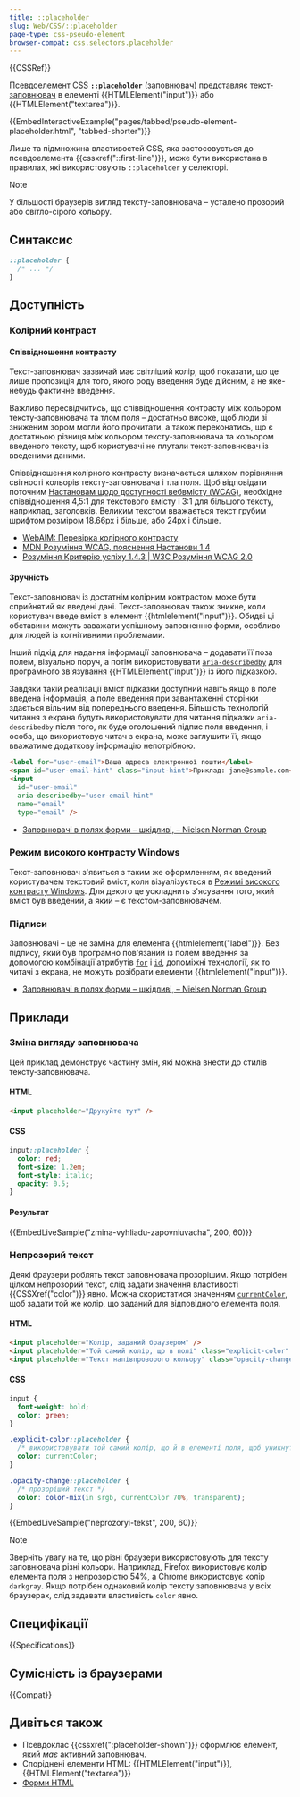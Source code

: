 ```yaml
---
title: ::placeholder
slug: Web/CSS/::placeholder
page-type: css-pseudo-element
browser-compat: css.selectors.placeholder
---
```


{{CSSRef}}

[Псевдоелемент](/uk/docs/Web/CSS/Pseudo-elements) [CSS](/uk/docs/Web/CSS) **`::placeholder`** (заповнювач) представляє [текст-заповнювач](/uk/docs/Web/HTML/Element/input#placeholder-zapovniuvach) в елементі {{HTMLElement("input")}} або {{HTMLElement("textarea")}}.

{{EmbedInteractiveExample("pages/tabbed/pseudo-element-placeholder.html", "tabbed-shorter")}}

Лише та підмножина властивостей CSS, яка застосовується до псевдоелемента {{cssxref("::first-line")}}, може бути використана в правилах, які використовують `::placeholder` у селекторі.

> [!NOTE]
> У більшості браузерів вигляд тексту-заповнювача – усталено прозорий або світло-сірого кольору.

## Синтаксис

```css
::placeholder {
  /* ... */
}
```

## Доступність

### Колірний контраст

#### Співвідношення контрасту

Текст-заповнювач зазвичай має світліший колір, щоб показати, що це лише пропозиція для того, якого роду введення буде дійсним, а не яке-небудь фактичне введення.

Важливо пересвідчитись, що співвідношення контрасту між кольором тексту-заповнювача та тлом поля – достатньо високе, щоб люди зі зниженим зором могли його прочитати, а також переконатись, що є достатньою різниця між кольором тексту-заповнювача та кольором введеного тексту, щоб користувачі не плутали текст-заповнювач із введеними даними.

Співвідношення колірного контрасту визначається шляхом порівняння світності кольорів тексту-заповнювача і тла поля. Щоб відповідати поточним [Настановам щодо доступності вебвмісту (WCAG)](https://www.w3.org/WAI/standards-guidelines/wcag/), необхідне співвідношення 4,5:1 для текстового вмісту і 3:1 для більшого тексту, наприклад, заголовків. Великим текстом вважається текст грубим шрифтом розміром 18.66px і більше, або 24px і більше.

- [WebAIM: Перевірка колірного контрасту](https://webaim.org/resources/contrastchecker/)
- [MDN Розуміння WCAG, пояснення Настанови 1.4](/uk/docs/Web/Accessibility/Understanding_WCAG/Perceivable#nastanova-1-4-robyty-vmist-lehkym-dlia-perehliadu-ta-proslukhovuvannia-v-tomu-chysli-viddiliaty-perednii-plan-vid-zadnoho)
- [Розуміння Критерію успіху 1.4.3 | W3C Розуміння WCAG 2.0](https://www.w3.org/TR/UNDERSTANDING-WCAG20/visual-audio-contrast-contrast.html)

#### Зручність

Текст-заповнювач із достатнім колірним контрастом може бути сприйнятий як введені дані. Текст-заповнювач також зникне, коли користувач введе вміст в елемент {{htmlelement("input")}}. Обидві ці обставини можуть заважати успішному заповненню форми, особливо для людей із когнітивними проблемами.

Інший підхід для надання інформації заповнювача – додавати її поза полем, візуально поруч, а потім використовувати [`aria-describedby`](/uk/docs/Web/Accessibility/ARIA/Attributes/aria-describedby) для програмного зв'язування {{HTMLElement("input")}} із його підказкою.

Завдяки такій реалізації вміст підказки доступний навіть якщо в поле введена інформація, а поле введення при завантаженні сторінки здається вільним від попереднього введення. Більшість технологій читання з екрана будуть використовувати для читання підказки `aria-describedby` після того, як буде оголошений підпис поля введення, і особа, що використовує читач з екрана, може заглушити її, якщо вважатиме додаткову інформацію непотрібною.

```html
<label for="user-email">Ваша адреса електронної пошти</label>
<span id="user-email-hint" class="input-hint">Приклад: jane@sample.com</span>
<input
  id="user-email"
  aria-describedby="user-email-hint"
  name="email"
  type="email" />
```

- [Заповнювачі в полях форми – шкідливі, – Nielsen Norman Group](https://www.nngroup.com/articles/form-design-placeholders/)

### Режим високого контрасту Windows

Текст-заповнювач з'явиться з таким же оформленням, як введений користувачем текстовий вміст, коли візуалізується в [Режимі високого контрасту Windows](https://www.smashingmagazine.com/2022/06/guide-windows-high-contrast-mode/). Для декого це ускладнить з'ясування того, який вміст був введений, а який – є текстом-заповнювачем.

### Підписи

Заповнювачі – це не заміна для елемента {{htmlelement("label")}}. Без підпису, який був програмно пов'язаний із полем введення за допомогою комбінації атрибутів [`for`](/uk/docs/Web/HTML/Element/label#for) і [`id`](/uk/docs/Web/HTML/Global_attributes/id), допоміжні технології, як то читачі з екрана, не можуть розібрати елементи {{htmlelement("input")}}.

- [Заповнювачі в полях форми – шкідливі, – Nielsen Norman Group](https://www.nngroup.com/articles/form-design-placeholders/)

## Приклади

### Зміна вигляду заповнювача

Цей приклад демонструє частину змін, які можна внести до стилів тексту-заповнювача.

#### HTML

```html
<input placeholder="Друкуйте тут" />
```

#### CSS

```css
input::placeholder {
  color: red;
  font-size: 1.2em;
  font-style: italic;
  opacity: 0.5;
}
```

#### Результат

{{EmbedLiveSample("zmina-vyhliadu-zapovniuvacha", 200, 60)}}

### Непрозорий текст

Деякі браузери роблять текст заповнювача прозорішим. Якщо потрібен цілком непрозорий текст, слід задати значення властивості {{CSSXref("color")}} явно. Можна скористатися значенням [`currentColor`](/uk/docs/Web/CSS/color_value#kliuchove-slovo-currentcolor), щоб задати той же колір, що заданий для відповідного елемента поля.

#### HTML

```html
<input placeholder="Колір, заданий браузером" />
<input placeholder="Той самий колір, що в полі" class="explicit-color" />
<input placeholder="Текст напівпрозорого кольору" class="opacity-change" />
```

#### CSS

```css
input {
  font-weight: bold;
  color: green;
}

.explicit-color::placeholder {
  /* використовувати той самий колір, що й в елементі поля, щоб уникнути задання усталеного кольору браузером */
  color: currentColor;
}

.opacity-change::placeholder {
  /* прозоріший текст */
  color: color-mix(in srgb, currentColor 70%, transparent);
}
```

{{EmbedLiveSample("neprozoryi-tekst", 200, 60)}}

> [!NOTE]
> Зверніть увагу на те, що різні браузери використовують для тексту заповнювача різні кольори. Наприклад, Firefox використовує колір елемента поля з непрозорістю 54%, а Chrome використовує колір `darkgray`. Якщо потрібен однаковий колір тексту заповнювача у всіх браузерах, слід задавати властивість `color` явно.

## Специфікації

{{Specifications}}

## Сумісність із браузерами

{{Compat}}

## Дивіться також

- Псевдоклас {{cssxref(":placeholder-shown")}} оформлює елемент, який _має_ активний заповнювач.
- Споріднені елементи HTML: {{HTMLElement("input")}}, {{HTMLElement("textarea")}}
- [Форми HTML](/uk/docs/Learn_web_development/Extensions/Forms)
